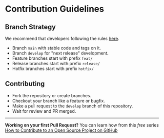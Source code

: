 # Contribution Guidelines

## Branch Strategy

We recommend that developers following the rules [here](https://jeffkreeftmeijer.com/git-flow/git-flow.png).

- Branch `main` with stable code and tags on it.
- Branch `develop` for "next release" development.
- Feature branches start with prefix `feat/`
- Release branches start with prefix `release/`
- Hotfix branches start with prefix `hotfix/`

## Contributing

- Fork the repository or create branches.
- Checkout your branch like a feature or bugfix.
- Make a pull request to the `develop` branch of this repository.
- Wait for review and PR merged.

---

**Working on your first Pull Request?** You can learn how from this *free* series [How to Contribute to an Open Source Project on GitHub](https://kcd.im/pull-request)
